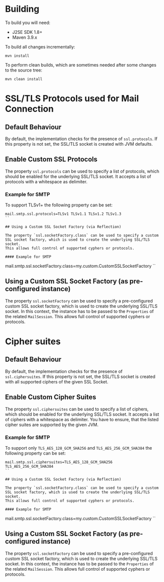 
Building
========

To build you will need:

 * J2SE SDK 1.8+
 * Maven 3.9.x

To build all changes incrementally:

    mvn install

To perform clean builds, which are sometimes needed after some changes to the
source tree:

    mvn clean install


SSL/TLS Protocols used for Mail Connection
========

## Default Behaviour

By default, the implementation checks for the presence of `ssl.protocols`. If this property is not set, the SSL/TLS socket is created with JVM defaults.

## Enable Custom SSL Protocols

The property `ssl.protocols` can be used to specify a list of protocols, which should be enabled for the underlying SSL/TLS socket.
It accepts a list of protocols with a whitespace as delimiter.

### Example for SMTP

To support TLSv1+ the following property can be set:

```
mail.smtp.ssl.protocols=TLSv1 TLSv1.1 TLSv1.2 TLSv1.3
``

## Using a Custom SSL Socket Factory (via Reflection)

The property `ssl.socketFactory.class` can be used to specify a custom SSL socket factory, which is used to create the underlying SSL/TLS socket.
This allows full control of supported cyphers or protocols.

#### Example for SMTP

```
mail.smtp.ssl.socketFactory.class=my.custom.CustomSSLSocketFactory
``

## Using a Custom SSL Socket Factory (as pre-configured instance)

The property `ssl.socketFactory` can be used to specify a pre-configured custom SSL socket factory, which is used to create the underlying SSL/TLS socket.
In this context, the instance has to be passed to the `Properties` of the related `MailSession`. This allows full control of supported cyphers or protocols.

# Cipher suites

## Default Behaviour

By default, the implementation checks for the presence of `ssl.ciphersuites`. If this property is not set, the SSL/TLS socket is created with all supported ciphers of the given SSL Socket.

## Enable Custom Cipher Suites

The property `ssl.ciphersuites` can be used to specify a list of ciphers, which should be enabled for the underlying SSL/TLS socket.
It accepts a list of ciphers with a whitespace as delimiter. You have to ensure, that the listed cipher suites are supported by the given JVM.

### Example for SMTP

To support only `TLS_AES_128_GCM_SHA256` and `TLS_AES_256_GCM_SHA384` the following property can be set:

```
mail.smtp.ssl.ciphersuites=TLS_AES_128_GCM_SHA256 TLS_AES_256_GCM_SHA384
``

## Using a Custom SSL Socket Factory (via Reflection)

The property `ssl.socketFactory.class` can be used to specify a custom SSL socket factory, which is used to create the underlying SSL/TLS socket.
This allows full control of supported cyphers or protocols.

#### Example for SMTP

```
mail.smtp.ssl.socketFactory.class=my.custom.CustomSSLSocketFactory
``

## Using a Custom SSL Socket Factory (as pre-configured instance)

The property `ssl.socketFactory` can be used to specify a pre-configured custom SSL socket factory, which is used to create the underlying SSL/TLS socket.
In this context, the instance has to be passed to the `Properties` of the related `MailSession`. This allows full control of supported cyphers or protocols.